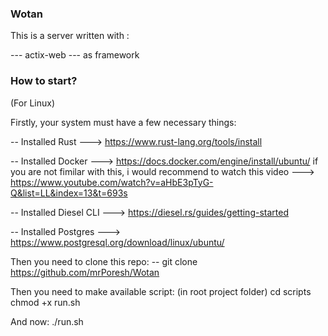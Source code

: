 ### Wotan 

This is a server written with :

--- actix-web --- as framework

### How to start?
(For Linux)

Firstly, your system must have a few necessary things:

-- Installed Rust
---> https://www.rust-lang.org/tools/install

-- Installed Docker
---> https://docs.docker.com/engine/install/ubuntu/
 if you are not fimilar with this, i would recommend
 to watch this video
---> https://www.youtube.com/watch?v=aHbE3pTyG-Q&list=LL&index=13&t=693s

-- Installed Diesel CLI
---> https://diesel.rs/guides/getting-started

-- Installed Postgres
---> https://www.postgresql.org/download/linux/ubuntu/

Then you need to clone this repo:
-- git clone https://github.com/mrPoresh/Wotan

Then you need to make available script:
(in root project folder)
cd scripts
chmod +x run.sh

And now:
./run.sh